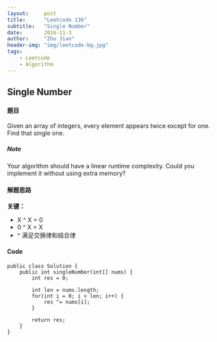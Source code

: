 ```yaml
---
layout:     post
title:      "Leetcode 136"
subtitle:   "Single Number"
date:       2016-11-3
author:     "Zhu Jian"
header-img: "img/leetcode-bg.jpg"
tags:
    - Leetcode
    - Algorithm
---
```


## Single Number

#### 题目
Given an array of integers, every element appears twice except for one. Find that single one.

##### Note
Your algorithm should have a linear runtime complexity. Could you implement it without using extra memory?

#### 解题思路
**关键：**

* X ^ X = 0
* 0 ^ X = X
* ^ 满足交换律和结合律

#### Code
```
public class Solution {
    public int singleNumber(int[] nums) {
        int res = 0;
        
        int len = nums.length;
        for(int i = 0; i < len; i++) {
            res ^= nums[i];
        }
        
        return res;
    }
}
```